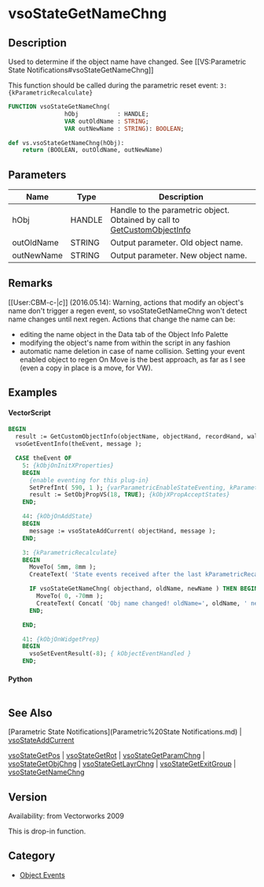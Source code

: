 # vsoStateGetNameChng

## Description
Used to determine if the object name have changed. See [[VS:Parametric State Notifications#vsoStateGetNameChng]]

This function should be called during the parametric reset event: <code>3: {kParametricRecalculate}</code>

```pascal
FUNCTION vsoStateGetNameChng(
				hObj           : HANDLE;
				VAR outOldName : STRING;
				VAR outNewName : STRING): BOOLEAN;
```

```python
def vs.vsoStateGetNameChng(hObj):
    return (BOOLEAN, outOldName, outNewName)
```

## Parameters
|Name|Type|Description|
|---|---|---|
|hObj|HANDLE|Handle to the parametric object. Obtained by call to [GetCustomObjectInfo](GetCustomObjectInfo.md)|
|outOldName|STRING|Output parameter. Old object name.|
|outNewName|STRING|Output parameter. New object name.|

## Remarks
[[User:CBM-c-|_c_]] (2016.05.14): Warning, actions that modify an object's name don't trigger a regen event, so vsoStateGetNameChng won't detect name changes until next regen. Actions that change the name can be:
* editing the name object in the Data tab of the Object Info Palette
* modifying the object's name from within the script in any fashion
* automatic name deletion in case of name collision.
Setting your event enabled object to regen On Move is the best approach, as far as I see (even a copy in place is a move, for VW).

## Examples
#### VectorScript ####
```pascal
BEGIN
  result := GetCustomObjectInfo(objectName, objectHand, recordHand, wallHand);
  vsoGetEventInfo(theEvent, message );

  CASE theEvent OF
    5: {kObjOnInitXProperties}
    BEGIN
      {enable eventing for this plug-in}
      SetPrefInt( 590, 1 ); {varParametricEnableStateEventing, kParametricStateEvent_ResetStatesEvent}
      result := SetObjPropVS(18, TRUE); {kObjXPropAcceptStates}
    END;	

    44: {kObjOnAddState}
    BEGIN
      message := vsoStateAddCurrent( objectHand, message );
    END;

    3: {kParametricRecalculate}
    BEGIN
      MoveTo( 5mm, 8mm );
      CreateText( 'State events received after the last kParametricRecalculate:' );

      IF vsoStateGetNameChng( objecthand, oldName, newName ) THEN BEGIN
        MoveTo( 0, -70mm );
        CreateText( Concat( 'Obj name changed! oldName=', oldName, ' newName=', newName  ) );
      END;

    END;

    41: {kObjOnWidgetPrep}
    BEGIN
      vsoSetEventResult(-8); { kObjectEventHandled }
    END;
```
#### Python ####
```python

```

## See Also
[Parametric State Notifications](Parametric%20State Notifications.md) | [vsoStateAddCurrent](vsoStateAddCurrent.md)

[vsoStateGetPos](vsoStateGetPos.md) | [vsoStateGetRot](vsoStateGetRot.md) | [vsoStateGetParamChng](vsoStateGetParamChng.md) | [vsoStateGetObjChng](vsoStateGetObjChng.md) | [vsoStateGetLayrChng](vsoStateGetLayrChng.md) | [vsoStateGetExitGroup](vsoStateGetExitGroup.md) | [vsoStateGetNameChng](vsoStateGetNameChng.md)

## Version
Availability: from Vectorworks 2009

This is drop-in function.

## Category
* [Object Events](../Categories/Object%20Events.md)
